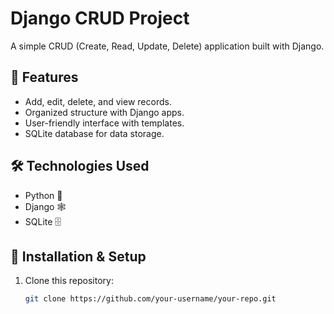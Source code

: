 # Django CRUD Project

A simple CRUD (Create, Read, Update, Delete) application built with Django.

## 🚀 Features
- Add, edit, delete, and view records.
- Organized structure with Django apps.
- User-friendly interface with templates.
- SQLite database for data storage.

## 🛠️ Technologies Used
- Python 🐍
- Django 🕸️
- SQLite 🗄️

## 📌 Installation & Setup
1. Clone this repository:  
   ```sh
   git clone https://github.com/your-username/your-repo.git
